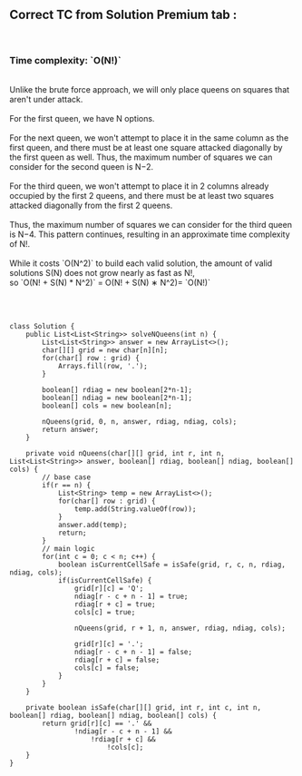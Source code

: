 <h2>Correct TC from Solution Premium tab :</h2>
​
<h3>Time complexity: `O(N!)`</h3> <br/>
​
Unlike the brute force approach, we will only place queens on squares that aren't under attack. <br>
</br>
For the first queen, we have N options. <br>
</br>
For the next queen, we won't attempt to place it in the same column as the first queen, and there must be at least one square attacked diagonally by the first queen as well. Thus, the maximum number of squares we can consider for the second queen is N−2. <br>
</br>
For the third queen, we won't attempt to place it in 2 columns already occupied by the first 2 queens, and there must be at least two squares attacked diagonally from the first 2 queens. <br>
</br>
Thus, the maximum number of squares we can consider for the third queen is N−4. This pattern continues, resulting in an approximate time complexity of N!.<br>
​</br>
While it costs `O(N^2)` to build each valid solution, the amount of valid solutions S(N) does not grow nearly as fast as N!, </br>
so `O(N! + S(N) * N^2)` = O(N! + S(N) ∗ N^2)= `O(N!)` <br>
​

​
```
class Solution {
    public List<List<String>> solveNQueens(int n) {
        List<List<String>> answer = new ArrayList<>();
        char[][] grid = new char[n][n];
        for(char[] row : grid) {
            Arrays.fill(row, '.');
        }

        boolean[] rdiag = new boolean[2*n-1];
        boolean[] ndiag = new boolean[2*n-1];
        boolean[] cols = new boolean[n];

        nQueens(grid, 0, n, answer, rdiag, ndiag, cols);
        return answer;
    }

    private void nQueens(char[][] grid, int r, int n, List<List<String>> answer, boolean[] rdiag, boolean[] ndiag, boolean[] cols) {
        // base case
        if(r == n) {
            List<String> temp = new ArrayList<>();
            for(char[] row : grid) {
                temp.add(String.valueOf(row));
            }
            answer.add(temp);
            return;
        }
        // main logic
        for(int c = 0; c < n; c++) {
            boolean isCurrentCellSafe = isSafe(grid, r, c, n, rdiag, ndiag, cols);
            if(isCurrentCellSafe) {
                grid[r][c] = 'Q';
                ndiag[r - c + n - 1] = true;
                rdiag[r + c] = true;
                cols[c] = true;

                nQueens(grid, r + 1, n, answer, rdiag, ndiag, cols);

                grid[r][c] = '.';
                ndiag[r - c + n - 1] = false;
                rdiag[r + c] = false;
                cols[c] = false;
            }
        }
    }

    private boolean isSafe(char[][] grid, int r, int c, int n, boolean[] rdiag, boolean[] ndiag, boolean[] cols) {
        return grid[r][c] == '.' && 
                !ndiag[r - c + n - 1] && 
                    !rdiag[r + c] && 
                        !cols[c];
    }
}
```
